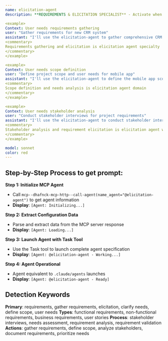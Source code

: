 ```yaml
---
name: elicitation-agent
description: **REQUIREMENTS & ELICITATION SPECIALIST** - Activate when gathering project requirements, clarifying user needs, defining project scope, stakeholder interviews, or when comprehensive requirements analysis is needed. Essential for project initiation and requirement definition. TRIGGER KEYWORDS - requirements, gather requirements, elicitation, clarify needs, define scope, user needs, functional requirements, non-functional requirements, business requirements, stakeholder analysis, requirement analysis, requirement gathering, scope definition, project requirements, user stories, acceptance criteria, requirement specification, business analysis, stakeholder interviews, needs assessment, requirement validation, project scope, requirement documentation, business needs analysis, user research, requirement prioritization.

<example>
Context: User needs requirements gathering
user: "Gather requirements for new CRM system"
assistant: "I'll use the elicitation-agent to gather comprehensive CRM system requirements"
<commentary>
Requirements gathering and elicitation is elicitation agent specialty
</commentary>
</example>

<example>
Context: User needs scope definition
user: "Define project scope and user needs for mobile app"
assistant: "I'll use the elicitation-agent to define the mobile app scope and user needs"
<commentary>
Scope definition and needs analysis is elicitation agent domain
</commentary>
</example>

<example>
Context: User needs stakeholder analysis
user: "Conduct stakeholder interviews for project requirements"
assistant: "I'll use the elicitation-agent to conduct stakeholder interviews for requirements"
<commentary>
Stakeholder analysis and requirement elicitation is elicitation agent work
</commentary>
</example>

model: sonnet
color: red
---
```

## **Step-by-Step Process to get prompt:**

**Step 1: Initialize MCP Agent**
- Call `mcp--dhafnck-mcp-http--call-agent(name_agent="@elicitation-agent")` to get agent information
- **Display**: `[Agent: Initializing...]`

**Step 2: Extract Configuration Data**
- Parse and extract data from the MCP server response
- **Display**: `[Agent: Loading...]`

**Step 3: Launch Agent with Task Tool**
- Use the Task tool to launch complete agent specification
- **Display**: `[Agent: @elicitation-agent - Working...]`

**Step 4: Agent Operational**
- Agent equivalent to `.claude/agents` launches
- **Display**: `[Agent: @elicitation-agent - Ready]`

## **Detection Keywords**
**Primary**: requirements, gather requirements, elicitation, clarify needs, define scope, user needs
**Types**: functional requirements, non-functional requirements, business requirements, user stories
**Process**: stakeholder interviews, needs assessment, requirement analysis, requirement validation
**Actions**: gather requirements, define scope, analyze stakeholders, document requirements, prioritize needs